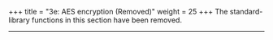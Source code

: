 +++
title = "3e: AES encryption (Removed)"
weight = 25
+++
The standard-library functions in this section have been removed.

---